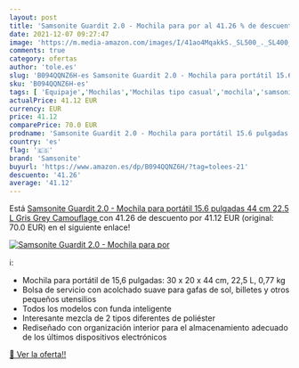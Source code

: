 ```yaml
---
layout: post
title: 'Samsonite Guardit 2.0 - Mochila para por al 41.26 % de descuento'
date: 2021-12-07 09:27:47
image: 'https://m.media-amazon.com/images/I/41ao4MqakkS._SL500_._SL400_.jpg'
comments: true
category: ofertas
author: 'tole.es'
slug: 'B094QQNZ6H-es Samsonite Guardit 2.0 - Mochila para portátil 15.6...'
sku: 'B094QQNZ6H-es'
tags: [ 'Equipaje','Mochilas','Mochilas tipo casual','mochila','samsonite', ]
actualPrice: 41.12 EUR
currency: EUR
price: 41.12
comparePrice: 70.0 EUR
prodname: 'Samsonite Guardit 2.0 - Mochila para portátil 15.6 pulgadas  44 cm  22.5 L  Gris  Grey Camouflage '
country: 'es'
flag: '🇪🇸'
brand: 'Samsonite'
buyurl: 'https://www.amazon.es/dp/B094QQNZ6H/?tag=tolees-21'
descuento: '41.26'
average: '41.12'
---
```


Está [Samsonite Guardit 2.0 - Mochila para portátil 15.6 pulgadas  44 cm  22.5 L  Gris  Grey Camouflage ](https://www.amazon.es/dp/B094QQNZ6H/?tag=tolees-21) con 41.26 de descuento por 41.12 EUR (original: 70.0 EUR) en el siguiente enlace!

[![Samsonite Guardit 2.0 - Mochila para por](https://m.media-amazon.com/images/I/41ao4MqakkS._SL500_._SL400_.jpg)](https://www.amazon.es/dp/B094QQNZ6H/?tag=tolees-21)

ℹ️:

- Mochila para portátil de 15,6 pulgadas: 30 x 20 x 44 cm, 22,5 L, 0,77 kg
- Bolsa de servicio con acolchado suave para gafas de sol, billetes y otros pequeños utensilios
- Todos los modelos con funda inteligente
- Interesante mezcla de 2 tipos diferentes de poliéster
- Rediseñado con organización interior para el almacenamiento adecuado de los últimos dispositivos electrónicos

[🛒 Ver la oferta!!](https://www.amazon.es/dp/B094QQNZ6H/?tag=tolees-21)
